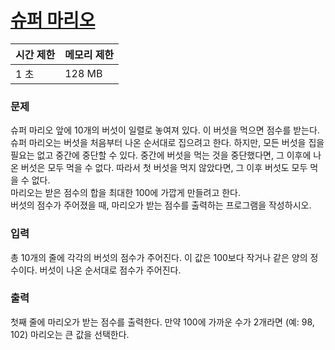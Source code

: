 # [슈퍼 마리오](https://www.acmicpc.net/problem/2851)
 
|시간 제한	|메모리 제한|
|---|---|
|1 초	|128 MB|

### 문제
슈퍼 마리오 앞에 10개의 버섯이 일렬로 놓여져 있다. 이 버섯을 먹으면 점수를 받는다.
<br>
슈퍼 마리오는 버섯을 처음부터 나온 순서대로 집으려고 한다. 하지만, 모든 버섯을 집을 필요는 없고 중간에 중단할 수 있다. 중간에 버섯을 먹는 것을 중단했다면, 그 이후에 나온 버섯은 모두 먹을 수 없다. 따라서 첫 버섯을 먹지 않았다면, 그 이후 버섯도 모두 먹을 수 없다.
<br>
마리오는 받은 점수의 합을 최대한 100에 가깝게 만들려고 한다.
<br>
버섯의 점수가 주어졌을 때, 마리오가 받는 점수를 출력하는 프로그램을 작성하시오.

### 입력
총 10개의 줄에 각각의 버섯의 점수가 주어진다. 이 값은 100보다 작거나 같은 양의 정수이다. 버섯이 나온 순서대로 점수가 주어진다.

### 출력
첫째 줄에 마리오가 받는 점수를 출력한다. 만약 100에 가까운 수가 2개라면 (예: 98, 102) 마리오는 큰 값을 선택한다.